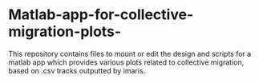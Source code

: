 # Matlab-app-for-collective-migration-plots-
This repository contains files to mount or edit the design and scripts for a matlab app which provides various plots related to collective migration, based on .csv tracks outputted by imaris.
